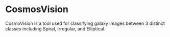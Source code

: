 # CosmosVision
CosmoVision is a tool used for classifying galaxy images between 3 distinct classes including Spiral, Irregular, and Elliptical. 
